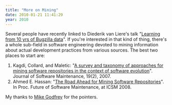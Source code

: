 ```yaml
---
title: "More on Mining"
date: 2010-01-21 11:41:29
year: 2010
---
```

Several people have recently linked to Diederik van Liere's talk "<a href="http://commonspace.wordpress.com/2010/01/18/learning-from-10-yrs-of-bugzilla-data/">Learning from 10 yrs of Bugzilla data</a>". If you're interested in that kind of thing, there's a whole sub-field in software engineering devoted to mining information about actual development practices from various sources. The best two places to start are:
<ol>
	<li>Kagdi, Collard, and Maletic: "<a href="http://www.cs.kent.edu/~jmaletic/papers/JSME07-survey.pdf">A survey and taxonomy of approaches for mining software repositories in the context of software evolution</a>". Journal of Software Maintenance, 19(2), 2007.</li>
	<li>Ahmed E. Hassan: "<a href="http://sail.cs.queensu.ca/publications/pubs/FOSM2008Hassan.pdf">The Road Ahead for Mining Software Repositories</a>". In Proc. Future of Software Maintenance, at ICSM 2008.</li>
</ol>
My thanks to <a href="http://plg.uwaterloo.ca/~migod/">Mike Godfrey</a> for the pointers.
